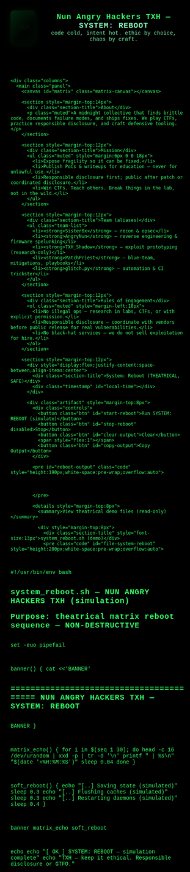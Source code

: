 <!doctype html>
<html lang="en">
<head>
  <meta charset="utf-8" />
  <meta name="viewport" content="width=device-width,initial-scale=1" />
  <title>Nun Angry Hackers TXH — README</title>
  <style>
    :root{
      --bg:#000;
      --neon:#33ff66;
      --muted:#7af0a6;
      --panel:#071009;
      --accent:#8fffbe;
      --mono: "Source Code Pro", Consolas, Monaco, "Courier New", monospace;
    }
    html,body{height:100%;margin:0;background:var(--bg);color:var(--neon);font-family:var(--mono);}
    .wrap{display:flex;flex-direction:column;min-height:100vh;gap:18px;padding:24px;}
    header{display:flex;align-items:center;gap:18px}
    .logo{
      width:88px;height:88px;border-radius:8px;
      background:linear-gradient(135deg,#04210a 0%, rgba(3,10,6,0.4) 60%);
      box-shadow:0 0 18px rgba(51,255,102,0.08), inset 0 0 40px rgba(51,255,102,0.03);
      display:flex;align-items:center;justify-content:center;font-weight:700;
      color:var(--panel);font-size:16px;
    }
    h1{margin:0;font-size:20px;letter-spacing:1px}
    p.lead{margin:0;color:var(--muted)}
    .panel{background:linear-gradient(180deg, rgba(7,16,9,0.6), rgba(5,10,7,0.4));border-radius:10px;padding:16px;box-shadow:0 6px 30px rgba(0,0,0,0.6);border:1px solid rgba(51,255,102,0.06)}
    .columns{display:grid;grid-template-columns:1fr 380px;gap:16px;align-items:start}
    .section-title{color:var(--accent);font-weight:700;margin-bottom:8px}
    pre.code{background:rgba(0,0,0,0.6);padding:12px;border-radius:8px;overflow:auto;border:1px solid rgba(51,255,102,0.06);font-size:13px}
    .team-list{list-style:none;padding:0;margin:0;display:grid;gap:8px}
    .team-list li{padding:6px;border-radius:6px;background:rgba(255,255,255,0.02);border:1px dashed rgba(51,255,102,0.03)}
    .muted{color:rgba(51,255,102,0.45);font-size:13px}
    .btn{display:inline-block;padding:8px 12px;border-radius:8px;background:transparent;border:1px solid rgba(51,255,102,0.12);color:var(--neon);cursor:pointer;font-family:var(--mono);font-size:13px}
    .btn:hover{box-shadow:0 0 18px rgba(51,255,102,0.06)}
    footer{margin-top:auto;color:rgba(51,255,102,0.18);font-size:13px;padding:12px 0}
    .matrix-canvas{width:100%;height:220px;border-radius:8px;display:block}
    .artifact{display:flex;gap:8px;flex-direction:column}
    .artifact .controls{display:flex;gap:8px;align-items:center}
    .timestamp{color:var(--muted);font-size:12px}
    details summary{cursor:pointer;outline:none;padding:8px;background:rgba(255,255,255,0.01);border-radius:6px;border:1px solid rgba(51,255,102,0.03)}
    .copy-btn{padding:6px;border-radius:6px;background:transparent;border:1px solid rgba(51,255,102,0.06);cursor:pointer}
    /* responsive */
    @media (max-width:900px){ .columns{grid-template-columns:1fr} .matrix-canvas{height:160px} .logo{width:64px;height:64px;font-size:13px} }
  </style>
</head>
<body>
  <div class="wrap">
    <header>
      <div class="logo">TXH</div>
      <div>
        <h1>Nun Angry Hackers TXH — <span style="color:var(--accent)">SYSTEM: REBOOT</span></h1>
        <p class="lead">code cold, intent hot. ethic by choice, chaos by craft.</p>
      </div>
    </header>

    <div class="columns">
      <main class="panel">
        <canvas id="matrix" class="matrix-canvas"></canvas>

        <section style="margin-top:14px">
          <div class="section-title">About</div>
          <p class="muted">A midnight collective that finds brittle code, documents failure modes, and ships fixes. We play CTFs, practice responsible disclosure, and craft defensive tooling.</p>
        </section>

        <section style="margin-top:12px">
          <div class="section-title">Mission</div>
          <ul class="muted" style="margin:6px 0 0 18px">
            <li>Expose fragility so it can be fixed.</li>
            <li>Publish PoCs & writeups for education — never for unlawful use.</li>
            <li>Responsible disclosure first; public after patch or coordinated disclosure.</li>
            <li>Win CTFs. Teach others. Break things in the lab, not in the wild.</li>
          </ul>
        </section>

        <section style="margin-top:12px">
          <div class="section-title">Team (aliases)</div>
          <ul class="team-list">
            <li><strong>Sister0x</strong> — recon & opsec</li>
            <li><strong>AngryNun</strong> — reverse engineering & firmware spelunking</li>
            <li><strong>TXH_Shadow</strong> — exploit prototyping (research-only)</li>
            <li><strong>PatchPriest</strong> — blue-team, mitigations, playbooks</li>
            <li><strong>glitch.py</strong> — automation & CI trickster</li>
          </ul>
        </section>

        <section style="margin-top:12px">
          <div class="section-title">Rules of Engagement</div>
          <ol class="muted" style="margin-left:18px">
            <li>No illegal ops — research in labs, CTFs, or with explicit permission.</li>
            <li>Responsible disclosure — coordinate with vendors before public release for real vulnerabilities.</li>
            <li>No black-hat services — we do not sell exploitation for hire.</li>
          </ol>
        </section>

        <section style="margin-top:12px">
          <div style="display:flex;justify-content:space-between;align-items:center">
            <div class="section-title">System: Reboot (THEATRICAL, SAFE)</div>
            <div class="timestamp" id="local-time"></div>
          </div>

          <div class="artifact" style="margin-top:8px">
            <div class="controls">
              <button class="btn" id="start-reboot">Run SYSTEM: REBOOT (simulate)</button>
              <button class="btn" id="stop-reboot" disabled>Stop</button>
              <button class="btn" id="clear-output">Clear</button>
              <span style="flex:1"></span>
              <button class="btn" id="copy-output">Copy Output</button>
            </div>

            <pre id="reboot-output" class="code" style="height:190px;white-space:pre-wrap;overflow:auto">
<!-- Output stream: simulation only. --> 
            </pre>

            <details style="margin-top:8px">
              <summary>View theatrical demo files (read-only)</summary>

              <div style="margin-top:8px">
                <div class="section-title" style="font-size:13px">system_reboot.sh (demo)</div>
                <pre class="code" id="file-system-reboot" style="height:200px;white-space:pre-wrap;overflow:auto">
#!/usr/bin/env bash
# system_reboot.sh — NUN ANGRY HACKERS TXH (simulation)
# Purpose: theatrical matrix reboot sequence — NON-DESTRUCTIVE

set -euo pipefail

banner() {
  cat <<'BANNER'

========================================
   NUN ANGRY HACKERS TXH — SYSTEM: REBOOT
========================================

BANNER
}

matrix_echo() {
  for i in $(seq 1 30); do
    head -c 16 /dev/urandom | xxd -p | tr -d '\n'
    printf "  |  %s\n" "$(date '+%H:%M:%S')"
    sleep 0.04
  done
}

soft_reboot() {
  echo "[..] Saving state (simulated)"
  sleep 0.3
  echo "[..] Flushing caches (simulated)"
  sleep 0.3
  echo "[..] Restarting daemons (simulated)"
  sleep 0.4
}

banner
matrix_echo
soft_reboot

echo
echo "[ OK ] SYSTEM: REBOOT — simulation complete"
echo "TXH — keep it ethical. Responsible disclosure or GTFO."
                </pre>
              </div>

              <div style="margin-top:10px">
                <div class="section-title" style="font-size:13px">time_relay.txt (decorative)</div>
                <pre class="code" id="file-time-relay" style="height:120px;white-space:pre-wrap;overflow:auto">
--- TIME RE-LAY v1 ---
UTC: <!-- dynamic -->
Epoch: <!-- dynamic -->
Sync: TXH-NTP // last_synced: simulated
Message: "When clocks unwind, we patch the hole."
----------------------
                </pre>
              </div>
            </details>
          </div>
        </section>

        <section style="margin-top:12px;display:flex;justify-content:space-between;align-items:center">
          <div>
            <div class="muted">Tech Stack: Python · Rust · Go · Bash · C/C++</div>
            <div class="muted">Toys: Ghidra · radare2 · IDA · Burp · Wireshark · custom fuzzers</div>
          </div>
          <div style="text-align:right">
            <div style="font-size:12px;color:var(--muted)">© 2025 Nun Angry Hackers TXH</div>
            <div style="font-size:11px;color:rgba(51,255,102,0.14)">All rights reserved. Use requires permission.</div>
          </div>
        </section>
      </main>

      <aside class="panel">
        <div class="section-title">Quick Links</div>
        <div style="display:flex;flex-direction:column;gap:8px;margin-top:8px">
          <button class="btn" id="download-html">Download HTML</button>
          <button class="btn" id="download-reboot">Download system_reboot.sh</button>
          <button class="btn" id="download-time">Download time_relay.txt</button>
          <button class="btn" id="toggle-matrix">Toggle Matrix</button>
        </div>

        <div style="margin-top:14px">
          <div class="section-title">Contact</div>
          <div class="muted">PRs & issues welcome. For sensitive security reports, use a vetted secure channel (PGP/GPG recommended).</div>
          <div style="margin-top:8px;font-size:13px">security[at]nunangryhackers[dot]txh</div>
        </div>

        <details style="margin-top:12px">
          <summary>TL;DR</summary>
          <p class="muted" style="margin-top:8px">We find the gaps, document the fall, and ship the fix. Rogue aesthetic. Ethical practice. No drama — just craft.</p>
        </details>
      </aside>
    </div>

    <footer>
      <div>Built for vibe & safety — all simulations are non-destructive. © 2025 Nun Angry Hackers TXH — All rights reserved.</div>
    </footer>
  </div>

  <script>
    // Matrix effect
    (function(){
      const canvas = document.getElementById('matrix');
      const ctx = canvas.getContext('2d');
      let w, h, cols, ypos, animationId;
      function resize(){
        w = canvas.width = canvas.clientWidth * devicePixelRatio;
        h = canvas.height = canvas.clientHeight * devicePixelRatio;
        ctx.scale(devicePixelRatio, devicePixelRatio);
        cols = Math.floor(canvas.clientWidth / 14);
        ypos = new Array(cols).fill(0);
      }
      function draw(){
        ctx.fillStyle = 'rgba(0,0,0,0.06)';
        ctx.fillRect(0,0,canvas.clientWidth,canvas.clientHeight);
        ctx.fillStyle = 'rgba(51,255,102,0.9)';
        ctx.font = '13px monospace';
        for(let i=0;i<ypos.length;i++){
          const text = Math.random() > 0.5 ? (Math.random().toString(16).slice(2,10)) : String.fromCharCode(48 + Math.floor(Math.random()*10));
          const x = i * 14;
          const y = ypos[i] * 14;
          ctx.fillText(text.slice(0,8), x, y);
          if(y > canvas.clientHeight + Math.random()*1000) ypos[i]=0;
          ypos[i]++;
        }
        animationId = requestAnimationFrame(draw);
      }
      window.addEventListener('resize', () => { cancelAnimationFrame(animationId); resize(); draw(); });
      resize(); draw();

      // Toggle
      window.toggleMatrix = function(){
        if(animationId){ cancelAnimationFrame(animationId); animationId = null; ctx.clearRect(0,0,canvas.width,canvas.height); }
        else draw();
      };
    })();

    // Reboot simulation: harmless
    (function(){
      const out = document.getElementById('reboot-output');
      const start = document.getElementById('start-reboot');
      const stop = document.getElementById('stop-reboot');
      const clearBtn = document.getElementById('clear-output');
      const copyBtn = document.getElementById('copy-output');
      const timeEl = document.getElementById('local-time');
      let interval=null;
      function now(){ return new Date().toLocaleString(); }
      function hexLine(){
        // simple pseudo-hex generator
        const arr = new Uint8Array(8);
        crypto.getRandomValues(arr);
        return Array.from(arr).map(b=>b.toString(16).padStart(2,'0')).join('');
      }
      function appendLine(s){
        out.textContent += s + "\\n";
        out.scrollTop = out.scrollHeight;
      }
      start.addEventListener('click', ()=>{
        start.disabled = true; stop.disabled = false;
        appendLine("========================================");
        appendLine("  NUN ANGRY HACKERS TXH — SYSTEM: REBOOT");
        appendLine("========================================");
        let counter=0;
        interval = setInterval(()=>{
          appendLine(hexLine() + "  |  " + new Date().toLocaleTimeString());
          counter++;
          if(counter===10){
            appendLine("[..] Saving state... (simulated)");
          } else if(counter===18){
            appendLine("[..] Flushing caches... (simulated)");
          } else if(counter===26){
            appendLine("[..] Restarting services... (simulated)");
          } else if(counter>32){
            appendLine("");
            appendLine("[ OK ] SYSTEM: REBOOT (simulation complete)");
            appendLine("TXH — keep it ethical. Responsible disclosure or GTFO.");
            clearInterval(interval); interval=null;
            start.disabled = false; stop.disabled = true;
          }
        }, 120);
      });
      stop.addEventListener('click', ()=>{
        if(interval) clearInterval(interval);
        interval=null;
        appendLine("[ .. ] SIMULATION: aborted by operator.");
        start.disabled=false; stop.disabled=true;
      });
      clearBtn.addEventListener('click', ()=>{ out.textContent = ""; });
      copyBtn.addEventListener('click', async ()=>{
        try{
          await navigator.clipboard.writeText(out.textContent);
          copyBtn.textContent = 'Copied ✓';
          setTimeout(()=> copyBtn.textContent='Copy Output',900);
        }catch(e){
          copyBtn.textContent = 'Copy failed';
          setTimeout(()=> copyBtn.textContent='Copy Output',900);
        }
      });

      // Fill time_relay content dynamically
      const tfile = document.getElementById('file-time-relay');
      const epoch = Math.floor(Date.now()/1000);
      tfile.textContent = [
        '--- TIME RE-LAY v1 ---',
        'UTC: ' + new Date().toISOString(),
        'Epoch: ' + epoch,
        'Sync: TXH-NTP // last_synced: simulated',
        'Message: "When clocks unwind, we patch the hole."',
        '----------------------'
      ].join('\\n');

      // local time display
      const localTime = document.getElementById('local-time');
      function tick(){ localTime.textContent = new Date().toLocaleString(); }
      tick(); setInterval(tick,1000);

      // Download helpers
      document.getElementById('download-html').addEventListener('click', ()=>{
        const blob = new Blob([document.documentElement.outerHTML], {type:'text/html'});
        const url = URL.createObjectURL(blob);
        const a = document.createElement('a'); a.href=url; a.download = 'README.html'; a.click();
        URL.revokeObjectURL(url);
      });
      document.getElementById('download-reboot').addEventListener('click', ()=>{
        const content = document.getElementById('file-system-reboot').textContent.trim();
        const blob = new Blob([content], {type:'text/x-sh'});
        const url = URL.createObjectURL(blob);
        const a = document.createElement('a'); a.href=url; a.download = 'system_reboot.sh'; a.click();
        URL.revokeObjectURL(url);
      });
      document.getElementById('download-time').addEventListener('click', ()=>{
        const content = document.getElementById('file-time-relay').textContent.trim();
        const blob = new Blob([content], {type:'text/plain'});
        const url = URL.createObjectURL(blob);
        const a = document.createElement('a'); a.href=url; a.download = 'time_relay.txt'; a.click();
        URL.revokeObjectURL(url);
      });
      document.getElementById('toggle-matrix').addEventListener('click', ()=>{ window.toggleMatrix(); });

      // Copy code blocks quick-copy
      document.getElementById('copy-output').addEventListener('click', ()=>{}); // handled above
    })();
  </script>
</body>
</html>
